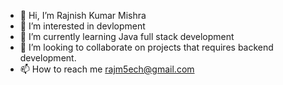 - 👋 Hi, I’m Rajnish Kumar Mishra
- 👀 I’m interested in devlopment
- 🌱 I’m currently learning Java full stack development 
- 💞️ I’m looking to collaborate on projects that requires backend development.
- 📫 How to reach me rajm5ech@gmail.com

<!---
rajm5ech/rajm5ech is a ✨ special ✨ repository because its `README.md` (this file) appears on your GitHub profile.
You can click the Preview link to take a look at your changes.
--->
